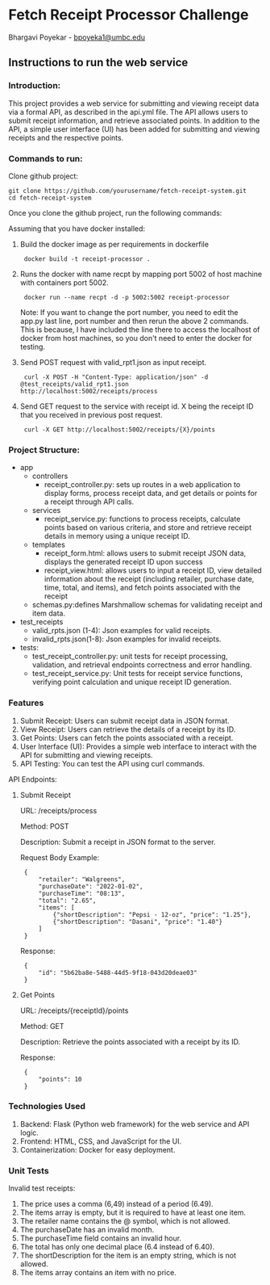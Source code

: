 # Fetch Receipt Processor Challenge
Bhargavi Poyekar - bpoyeka1@umbc.edu

## Instructions to run the web service

### Introduction:

This project provides a web service for submitting and viewing receipt data via a formal API, as described in the api.yml file. The API allows users to submit receipt information, and retrieve associated points. In addition to the API, a simple user interface (UI) has been added for submitting and viewing receipts and the respective points.

### Commands to run:

Clone github project:

    git clone https://github.com/yourusername/fetch-receipt-system.git
    cd fetch-receipt-system

Once you clone the github project, run the following commands:

Assuming that you have docker installed:

1. Build the docker image as per requirements in dockerfile 
    
        docker build -t receipt-processor .  


2. Runs the docker with name recpt by mapping port 5002 of host machine with containers port 5002.

        docker run --name recpt -d -p 5002:5002 receipt-processor

    Note: If you want to change the port number, you need to edit the app.py last line, port number and then rerun the above 2 commands. This is because, I have included the line there to access the localhost of docker from host machines, so you don't need to enter the docker for testing. 

3. Send POST request with valid_rpt1.json as input receipt.     
    
        curl -X POST -H "Content-Type: application/json" -d @test_receipts/valid_rpt1.json http://localhost:5002/receipts/process


4. Send GET request to the service with receipt id. X being the receipt ID that you received in previous post request.  
 
        curl -X GET http://localhost:5002/receipts/{X}/points

### Project Structure:

- app
    - controllers
        - receipt_controller.py: sets up routes in a web application to display forms, process receipt data, and get details or points for a receipt through API calls.
    - services
        - receipt_service.py: functions to process receipts, calculate points based on various criteria, and store and retrieve receipt details in memory using a unique receipt ID.
    - templates
        - receipt_form.html: allows users to submit receipt JSON data, displays the generated receipt ID upon success
        - receipt_view.html: allows users to input a receipt ID, view detailed information about the receipt (including retailer, purchase date, time, total, and items), and fetch points associated with the receipt
    - schemas.py:defines Marshmallow schemas for validating receipt and item data.
- test_receipts
    - valid_rpts.json (1-4): Json examples for valid receipts. 
    - invalid_rpts.json(1-8): Json examples for invalid receipts. 
- tests:
    - test_receipt_controller.py: unit tests for receipt processing, validation, and retrieval endpoints correctness and error handling.
    - test_receipt_service.py: Unit tests for receipt service functions, verifying point calculation and unique receipt ID generation.
 
### Features
1. Submit Receipt: Users can submit receipt data in JSON format.
2. View Receipt: Users can retrieve the details of a receipt by its ID.
3. Get Points: Users can fetch the points associated with a receipt.
4. User Interface (UI): Provides a simple web interface to interact with the API for submitting and viewing receipts.
5. API Testing: You can test the API using curl commands.



API Endpoints:

1. Submit Receipt

    URL: /receipts/process

    Method: POST

    Description: Submit a receipt in JSON format to the server.

    Request Body Example:

        {
            "retailer": "Walgreens",
            "purchaseDate": "2022-01-02",
            "purchaseTime": "08:13",
            "total": "2.65",
            "items": [
                {"shortDescription": "Pepsi - 12-oz", "price": "1.25"},
                {"shortDescription": "Dasani", "price": "1.40"}
            ]
        }

    Response:  

        {
            "id": "5b62ba8e-5488-44d5-9f18-043d20deae03"
        } 
    
2. Get Points
    
    URL: /receipts/{receiptId}/points
    
    Method: GET
    
    Description: Retrieve the points associated with a receipt by its ID.
    
    Response:

        {
            "points": 10
        }


### Technologies Used
1. Backend: Flask (Python web framework) for the web service and API logic.
2. Frontend: HTML, CSS, and JavaScript for the UI.
3. Containerization: Docker for easy deployment.



### Unit Tests

Invalid test receipts:

1. The price uses a comma (6,49) instead of a period (6.49).
2. The items array is empty, but it is required to have at least one item.
3. The retailer name contains the @ symbol, which is not allowed.
4. The purchaseDate has an invalid month.
5. The purchaseTime field contains an invalid hour.
6. The total has only one decimal place (6.4 instead of 6.40).
7. The shortDescription for the item is an empty string, which is not allowed.
8. The items array contains an item with no price.




